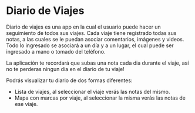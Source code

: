 # Diario de Viajes

Diario de viajes es una app en la cual el usuario puede hacer un seguimiento de todos sus viajes.
Cada viaje tiene registrado todas sus notas, a las cuales se le puedan asociar comentarios, imágenes y videos. 
Todo lo ingresado se asociará a un día y a un lugar, el cual puede ser ingresado a mano o tomado del teléfono.

La aplicación te recordará que subas una nota cada dia durante el viaje, así no te perderas ningun dia en el diario de tu viaje!

Podrás visualizar tu diario de dos formas diferentes:
- Lista de viajes, al seleccionar el viaje verás las notas del mismo.
- Mapa con marcas por viaje, al seleccionar la misma verás las notas de ese viaje.
